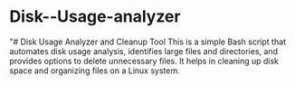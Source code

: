 # Disk--Usage-analyzer
"# Disk Usage Analyzer and Cleanup Tool
This is a simple Bash script that automates disk usage analysis, identifies large files and directories, and provides options to delete unnecessary files. It helps in cleaning up disk space and organizing files on a Linux system.

